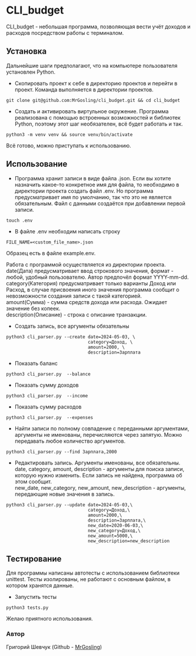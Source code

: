 # CLI_budget
CLI_budget - небольшая программа, позволяющая вести учёт доходов и расходов
посредством работы с терминалом.

## Установка
Дальнейшие шаги предполагают, что на компьютере пользователя установлен Python.

* Скопировать проект к себе в директорию проектов и перейти в проект.
Команда выполняется в директории проектов.
```
git clone git@github.com:MrGosling/cli_budget.git && cd cli_budget
```

* Создать и активировать виртульное окружение. Программа реализована с помощью
встроенных возможностей и библиотек Python, поэтому этот шаг необязателен,
всё будет работать и так.
```
python3 -m venv venv && source venv/bin/activate
```

Всё готово, можно приступать к использованию.

## Использование
* Программа хранит записи в виде файла .json. Если вы хотите назначить какое-то
конкретное имя для файла, то необходимо в директории проекта создать файл .env.
Но программа предусматривает имя по умолчанию, так что это не является
обязательным. Файл с данными создаётся при добавлении первой записи.
```
touch .env
```
* В файле .env необходим написать строку
```
FILE_NAME=<custom_file_name>.json
```
Образец есть в файле example.env.

Работа с программой осуществляется из директории проекта. \
date(Дата) предусматривает ввод строкового значения, формат - любой, удобный
пользователю. Автор предпочёл формат YYYY-mm-dd. \
category(Категория) предусматривает только варианты Доход или Расход,
в случае присвоения иного значения программа сообщит о невозможности создания
записи с такой категорией. \
amount(Сумма) - сумма средств дохода или расхода. Ожидает значение без копеек. \
description(Описание) - строка с описание транзакции.

* Создать запись, все аргументы обязательны
```
python3 cli_parser.py --create date=2024-05-03, \
                               category=Доход, \
                               amount=2000, \
                               description=Зарплата
```

* Показать баланс
```
python3 cli_parser.py  --balance
```

* Показать сумму доходов
```
python3 cli_parser.py  --income
```

* Показать сумму расходов
```
python3 cli_parser.py  --expenses
```

* Найти записи по полному совпадение с переданными аргументами, аргументы не
именованы, перечисляются через запятую. Можно передавать любое количество
аргументов.
```
python3 cli_parser.py --find Зарплата,2000
```

* Редактировать запись. Аргументы именованы, все обязательны.
date, category, amount, description - аргументы для поиска записи, которую
нужно изменить. Если запись не найдена, программа об этом сообщит. \
new_date, new_category, new_amount, new_description - аргументы, передающие
новые значения в запись.
```
python3 cli_parser.py --update date=2024-05-03,\
                               category=Доход,\
                               amount=2000,\
                               description=Зарплата,\
                               new_date=2020-06-03,\
                               new_category=Доход,\
                               new_amount=5000,\
                               new_description=new_description
```

## Тестирование
Для программы написаны автотесты с использованием библиотеки unittest. Тесты
изолированы, не работают с основным файлом, в котором хранятся данные.

* Запустить тесты
```
python3 tests.py
```

Желаю приятного использования.

### Автор
Григорий Шевчук (Github - [MrGosling](https://github.com/MrGosling/))